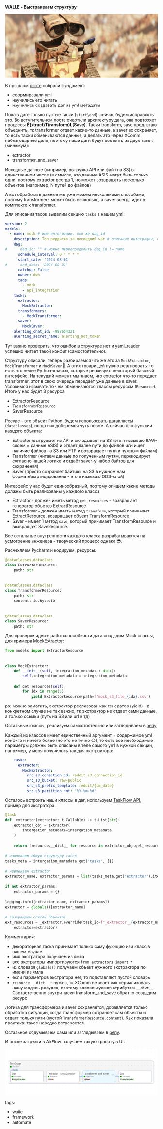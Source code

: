 **WALLE - Выстраиваем структуру**

![walle_3.png](img/walle_3.png)

В прошлом [посте]() собрали фундамент:
- сформировали yml
- научились его читать
- научились создавать даг из yml метадаты

Пока в даге только пустые таски (`start\end`), сейчас будем исправлять это. Во [вступительном посте](https://t.me/double_data/143)
очертили архитектуру дага, она повторяет процессы **E(xtract)T(ransform)L(Save)**.
Таски transform, save предлагаю объеднить, тк transformer отдает какие-то данные, а saver их сохраняет, то есть таски обмениваются данные, а делать это через 
XComm неблагодарное дело, поэтому наши даги будут состоять из двух тасок (минимум):
- extractor
- transformer_and_saver


Исходные данные (например, выгрузка API или файл на S3) в единственном числе (в смысле, что данные ASIS могут быть только одни) поэтому 
extractor всегда 1, но может возвращать несколько объектов (например, N путей до файлов)

А вот обработать данные мы уже можем несколькими способами, поэтому transformers может быть несколько, а saver всегда идет в комплекте к transformer.

Для описания тасок выделим секцию `tasks` в нашем yml:

```yaml
version: 2
models:
  - name: mock # имя интеграции, оно же dag_id
    description: Топ реддитов за последний час # описание интеграции, оно же dag_description
    dag:
#      dag_id: "" # можно переопределить dag_id != name
      schedule_interval: 0 * * * *
      start_date: '2024-08-01'
#      end_date: '2024-08-31'
      catchup: False
      owner: dwh
      tags:
        - mock
        - api_integration
    tasks:
      extractor:
        MockExtractor:
      transformers:
        - MockTransformer:
      saver:
        MockSaver:
    alerting_chat_id: -987654321
    alerting_secret_name: alerting_bot_token
```

Тут важно проверить, что ошибок в структуре нет и yaml_reader успешно читает такой конфиг (самостоятельно).

Структуру описали, теперь разбираемся что же это за `MockExtractor`, `MockTransformer` и `MockSaver`🤔. А этих товарищей нужно реализовать: то есть 
это некие Python-классы, которые реализуют некоторый базовый интерфейс. На текущий момент мы знаем, что extractor что-то передает transformer, этот
в свою очередь передаёт уже данные в saver. Условимся называть то чем обмениваются классы ресурсом (`Resource`). Итого у нас будет 3 ресурса:
- ExtractorResource
- TransformerResource
- SaverResource

Ресурс - это объект Python, будем использовать датаклассы (`dataclasses`), но до них доберемся чуть позже. А сейчас про функции каждого объекта:
- Extractor (выгружает из API и складывает на S3 (это я называю RAW-слоем = данные ASIS) и отдает далее пути до файлов 
или ищет наличие файлов на S3 или FTP и возвращает пути к нужным файлам)
- Transformer (читаем данные по полученным путям, перекодирует согласно нашей логике и отдаёт saver-у набор байтов для сохранения)
- Saver (просто сохраняет байтики на S3 в нужном нам формате\партицировании - это я называю ODS-слой)

Интерфейс у нас будет единообразный, поэтому опишем какие методы должны быть реализованы у каждого класса:
- Extractor - должен иметь метод `get_resources` - возвращает генератор объетов ExtractResource
- Transformer - должен иметь метод `transform`, который принимает ExtractResource, возвращает объект TransformResource
- Saver - имеет 1 метод `save`, который принимает TransformResource и возвращает SaveResource.

Все остальные внутренности каждого класса разрабатываются на усмотрение инженера - творческий процесс однако 😎.

Расчехляем Pycharm и кодируем, ресурсы:

```python
@dataclasses.dataclass
class ExtractorResource:
    path: str


@dataclasses.dataclass
class TransformerResource:
    path: str
    content: io.BytesIO


@dataclasses.dataclass
class SaverResource:
    path: str
```

Для проверки идеи и работоспособности дага создадим Mock классы, для примера MockExtractor:

```python
from models import ExtractorResource


class MockExtractor:
    def __init__(self, integration_metadata: dict):
        self.integration_metadata = integration_metadata

    def get_resources(self):
        for idx in range(5):
            yield ExtractorResource(path=f'mock_s3_file_{idx}.csv')
```
ps: можно заматить, экстрактор реализован как генератор (yield) - в конкретном случае не так важно, тк экстрактор не отдает сами данные, а только ссылки (путь на S3 или url и тд)

Остальные классы, реализуем самостоятельно или заглядываем в [репу](https://github.com/urevoleg/tlg-post-artefacts/tree/main/framework_story_v1/src/common)

Каждый из классов имеет единственный аргумент = содержимое yml конфига и ничего более (но это не точно 😉), то есть все необходимые параметры должны быть описаны
в теле самого yml в нужной секции, например, у меня получилось так для экстрактора:

```yaml
    tasks:
      extractor:
        MockExtractor:
          src_s3_conection_id: reddit_s3_connection_id
          src_s3_bucket: raw-public
          src_s3_prefix_template: reddit/{dm_date}
          src_s3_partition_fmt: '%Y-%m-%d'
```

Осталось встроить наши классы в даг, используем [TaskFlow API](https://airflow.apache.org/docs/apache-airflow/stable/tutorial/taskflow.html), пример для экстратора:

```python
@task
def _extractor(extractor: t.Callable) -> t.List[str]:
    extractor_obj = extractor(
        intergation_metadata=intergation_metadata
    )

    return [resource.__dict__ for resource in extractor_obj.get_resources()]

# извлекаем общую структуру тасок
tasks_meta = intergation_metadata.get("tasks", {})

# извлекаем extractor
extractor_name, extractor_params = list(tasks_meta.get("extractor").items())[0]

if not extractor_params:
    extractor_params = {}

logging.info([extractor_name, extractor_params])
extractor = globals()[extractor_name]

# возвращаем список объектов
ext_resources = _extractor.override(task_id=f"_extractor__{extractor_name}")(
    extractor=extractor)
```
Комментарии:
 - декораторная таска принимает только саму фукнцию или класс в нашем случае
 - имя экстратора получаем из ямла
 - все экстраторы импортируются `from extractors import *`
 - из словаря `globals()` получаем объект нужного экстрактора по имени из ямла
 - если параметров экстратора нет, то подставляют пустой словарь
 - `resource.__dict__` - нужно, тк XComm не знает как сериализовать нашу модель ресурса, поэтому воспользуемся атрибутом `__dict__`. Соответственно внутри таски transform_and_save обратно создадим ресурс

Логика для трансформера и saver сохраняется, добавляется только обработка ситуации, 
когда трансформер сохраняет сам объекты и отдает только пути (пустой `TransformerResource.content`). Как показала практика: такое нередко 
встречается.

Остальное обдумываем сами или заглядываем в [репу]().

И после загрузки в AirFlow получаем такую красоту в UI:

![walle_4_graph.png](img/walle_4_graph.png)

tags:
- walle
- framework
- automate